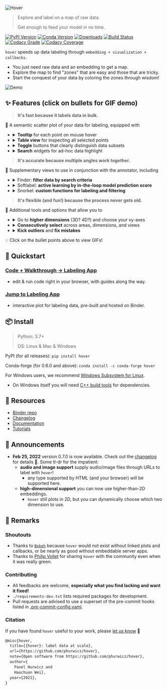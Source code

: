![Hover](https://raw.githubusercontent.com/phurwicz/hover/main/docs/images/hover-logo-title.png)

> Explore and label on a map of raw data.
>
> Get enough to feed your model in no time.

[![PyPI Version](https://img.shields.io/pypi/v/hover?logo=pypi&logoColor=white)](https://pypi.org/project/hover/)
[![Conda Version](https://img.shields.io/conda/vn/conda-forge/hover)](https://github.com/conda-forge/hover-feedstock)
[![Downloads](https://static.pepy.tech/personalized-badge/hover?period=total&units=international_system&left_color=grey&right_color=brightgreen&left_text=pypi%20downloads)](https://pepy.tech/project/hover)
[![Build Status](https://img.shields.io/github/workflow/status/phurwicz/hover/python-package?logo=github&logoColor=white)](https://github.com/phurwicz/hover/actions)
[![Codacy Grade](https://img.shields.io/codacy/grade/689827d9077b43ac8721c7658d122d1a?logo=codacy&logoColor=white)](https://app.codacy.com/gh/phurwicz/hover/dashboard)
[![Codacy Coverage](https://img.shields.io/codacy/coverage/689827d9077b43ac8721c7658d122d1a/main?logo=codacy&logoColor=white)](https://app.codacy.com/gh/phurwicz/hover/dashboard)

`hover` speeds up data labeling through `embedding + visualization + callbacks`.

-   You just need raw data and an embedding to get a map.
-   Explore the map to find "zones" that are easy and those that are tricky.
-   Start the conquest of your data by coloring the zones through wisdom!

![Demo](https://raw.githubusercontent.com/phurwicz/hover-gallery/main/0.5.0/trailer-short.gif)

## :sparkles: Features (click on bullets for GIF demo)

> **It's fast because it labels data in bulk.**

:telescope: A semantic scatter plot of your data for labeling, equipped with

-   <details>
      <summary> <b>Tooltip</b> for each point on mouse hover </summary>
      <img src="https://raw.githubusercontent.com/phurwicz/hover-gallery/main/0.7.0/image-tooltip.gif">
    </details>

-   <details>
      <summary> <b>Table view</b> for inspecting all selected points </summary>
      <img src="https://raw.githubusercontent.com/phurwicz/hover-gallery/main/0.7.0/selection-table.gif">
    </details>

-   <details>
      <summary> <b>Toggle</b> buttons that clearly distinguish data subsets </summary>
      <img src="https://raw.githubusercontent.com/phurwicz/hover-gallery/main/0.7.0/subset-toggle.gif">
    </details>

-   <details>
      <summary> <b>Search</b> widgets for ad-hoc data highlight </summary>
      <img src="https://raw.githubusercontent.com/phurwicz/hover-gallery/main/0.7.0/text-search-response.gif">
    </details>

> **It's accurate because multiple angles work together.**

:microscope: Supplementary views to use in conjunction with the annotator, including

-   <details>
      <summary> Finder: <b>filter data by search criteria</b></summary>
      <img src="https://raw.githubusercontent.com/phurwicz/hover-gallery/main/0.7.0/finder-filter.gif">
    </details>

-   <details>
      <summary> Softlabel: <b>active learning by in-the-loop model prediction score</b></summary>
      <img src="https://raw.githubusercontent.com/phurwicz/hover-gallery/main/0.7.0/active-learning.gif">
    </details>

-   <details>
      <summary> Snorkel: <b>custom functions for labeling and filtering</b></summary>
      <img src="https://raw.githubusercontent.com/phurwicz/hover-gallery/main/0.7.0/labeling-function.gif">
    </details>

> **It's flexible (and fun!) because the process never gets old.**

:toolbox: Additional tools and options that allow you to

-   <details>
      <summary> Go to <b>higher dimensions</b> (3D? 4D?) and choose your xy-axes </summary>
      <img src="https://raw.githubusercontent.com/phurwicz/hover-gallery/main/0.7.0/change-axes.gif">
    </details>

-   <details>
      <summary> <b>Consecutively select</b> across areas, dimensions, and views</summary>
      <img src="https://raw.githubusercontent.com/phurwicz/hover-gallery/main/0.7.0/keep-selecting.gif">
    </details>

-   <details>
      <summary> <b>Kick outliers</b> and <b>fix mistakes</b></summary>
      <img src="https://raw.githubusercontent.com/phurwicz/hover-gallery/main/0.7.0/evict-and-patch.gif">
    </details>

:bulb: Click on the bullet points above to view GIFs!

## :rocket: Quickstart

### [**Code + Walkthrough -> Labeling App**](https://phurwicz.github.io/hover/pages/tutorial/t0-quickstart/)

-   edit & run code right in your browser, with guides along the way.

### [**Jump to Labeling App**](https://mybinder.org/v2/gh/phurwicz/hover-binder/master?urlpath=/proxy/5006/app-simple-annotator)

-   interactive plot for labeling data, pre-built and hosted on Binder.

## :package: Install

> Python: 3.7+
>
> OS: Linux & Mac & Windows

PyPI (for all releases): `pip install hover`

Conda-forge (for 0.6.0 and above): `conda install -c conda-forge hover`

For Windows users, we recommend [Windows Subsystem for Linux](https://docs.microsoft.com/en-us/windows/wsl/about).

-   On Windows itself you will need [C++ build tools](https://visualstudio.microsoft.com/downloads/) for dependencies.

## :book: Resources

-   [Binder repo](https://github.com/phurwicz/hover-binder)
-   [Changelog](https://github.com/phurwicz/hover/blob/main/CHANGELOG.md)
-   [Documentation](https://phurwicz.github.io/hover/)
-   [Tutorials](https://phurwicz.github.io/hover/pages/tutorial/t0-quickstart/)

## :flags: Announcements

-   **Feb 25, 2022** version 0.7.0 is now available. Check out the [changelog](https://github.com/phurwicz/hover/blob/main/CHANGELOG.md) for details :partying_face:. Some tl-dr for the impatient:
    -   **audio and image support** supply audio/image files through URLs to label with `hover`!
        -   any type supported by HTML (and your browser) will be supported here.
    -   **high-dimensional support** you can now use higher-than-2D embeddings.
        -   `hover` still plots in 2D, but you can dynamically choose which two dimension to use.

## :bell: Remarks

### Shoutouts

-   Thanks to [`Bokeh`](https://bokeh.org) because `hover` would not exist without linked plots and callbacks, or be nearly as good without embeddable server apps.
-   Thanks to [Philip Vollet](https://de.linkedin.com/in/philipvollet) for sharing `hover` with the community even when it was really green.

### Contributing

-   All feedbacks are welcome, **especially what you find lacking and want it fixed!**
-   `./requirements-dev.txt` lists required packages for development.
-   Pull requests are advised to use a superset of the pre-commit hooks listed in [.pre-commit-config.yaml](https://github.com/phurwicz/hover/blob/main/.pre-commit-config.yaml).

### Citation

If you have found `hover` useful to your work, please [let us know](https://github.com/phurwicz/hover/discussions) :hugs:

```tex
@misc{hover,
  title={{hover}: label data at scale},
  url={https://github.com/phurwicz/hover},
  note={Open software from https://github.com/phurwicz/hover},
  author={
    Pavel Hurwicz and
    Haochuan Wei},
  year={2021},
}
```

